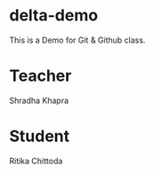 # delta-demo
This is a Demo for Git &amp; Github class.

# Teacher
Shradha Khapra

# Student
Ritika Chittoda

